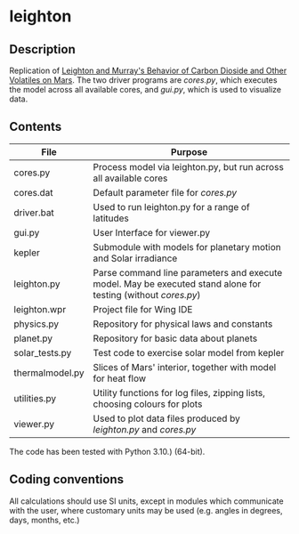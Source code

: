 # leighton

## Description

Replication of [Leighton and Murray's Behavior of Carbon Dioside and Other Volatiles on Mars](http://www.mars.asu.edu/christensen/classdocs/Leighton_BehavioCO2_science_66.pdf). The two driver programs are _cores.py_, which executes the model across all available cores, and _gui.py_, which is used to visualize data.

## Contents

| File | Purpose |
| ------------------------- | ------------------------------------------------------------|
|cores.py|Process model via leighton.py, but run across all available cores |
|cores.dat|Default parameter file for _cores.py_ |
|driver.bat|Used to run leighton.py for a range of latitudes|
|gui.py|User Interface for viewer.py |
|kepler|Submodule with models for planetary motion and Solar irradiance | 
|leighton.py|Parse command line parameters and execute model. May be executed stand alone for testing (without _cores.py_)|
|leighton.wpr|Project file for Wing IDE|
|physics.py|Repository for physical laws and constants |
|planet.py| Repository for basic data about planets |
|solar_tests.py|Test code to exercise solar model from kepler |
|thermalmodel.py|Slices of Mars' interior, together with model for heat flow |
|utilities.py|Utility functions for log files, zipping lists, choosing colours for plots |
|viewer.py|Used to plot data files produced by _leighton.py_ and _cores.py_ |

The code has been tested with Python 3.10.) (64-bit).

## Coding conventions

All calculations should use SI units, except in modules which communicate with the user, where customary units may be used (e.g. angles in degrees, days, months, etc.)
